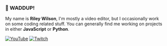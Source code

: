 ### 👋 WADDUP!

My name is **Riley Wilson**, I'm mostly a video editor, but I occasionally work on some coding related stuff. You can generally find me working on projects in either **JavaScript** or **Python**.

[![YouTube](https://img.shields.io/badge/YouTube-ff4040?style=flat-square&logo=YouTube&logoColor=FFFFFF&labelColor=FF0000)](https://youtube.com/@theltwilson) [![Twitch](https://img.shields.io/badge/Twitch-aa70ff?style=flat-square&logo=Twitch&logoColor=FFFFFF&labelColor=%239146FF)](https://twitch.tv/theltwilson)
